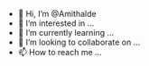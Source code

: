 - 👋 Hi, I’m @Amithalde
- 👀 I’m interested in ...
- 🌱 I’m currently learning ...
- 💞️ I’m looking to collaborate on ...
- 📫 How to reach me ...

<!---
Amithalde/Amithalde is a ✨ special ✨ repository because its `README.md` (this file) appears on your GitHub profile.
You can click the Preview link to take a look at your changes.
--->
